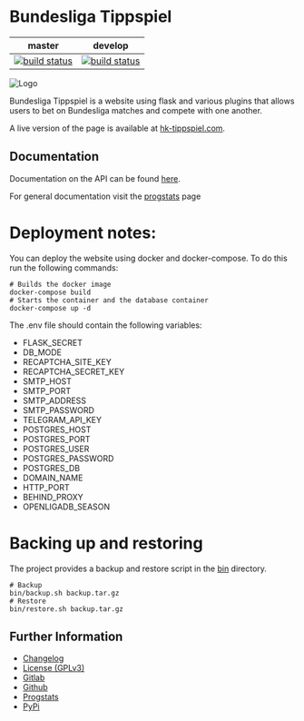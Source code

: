 # Bundesliga Tippspiel

|master|develop|
|:----:|:-----:|
|[![build status](https://gitlab.namibsun.net/namibsun/python/bundesliga-tippspiel/badges/master/build.svg)](https://gitlab.namibsun.net/namibsun/python/bundesliga-tippspiel/commits/master)|[![build status](https://gitlab.namibsun.net/namibsun/python/bundesliga-tippspiel/badges/develop/build.svg)](https://gitlab.namibsun.net/namibsun/python/bundesliga-tippspiel/commits/develop)|

![Logo](resources/logo/logo-readme.png)

Bundesliga Tippspiel is a website using flask and various plugins that allows
users to bet on Bundesliga matches and compete with one another.

A live version of the page is available at
[hk-tippspiel.com](https://hk-tippspiel.com).

## Documentation

Documentation on the API can be found [here](doc/api/API.md).

For general documentation visit the
[progstats](https://progstats.namibsun.net/projects/bundesliga-tippspiel)
page

# Deployment notes:

You can deploy the website using docker and docker-compose.
To do this run the following commands:

    # Builds the docker image
    docker-compose build
    # Starts the container and the database container
    docker-compose up -d
    
The .env file should contain the following variables:

* FLASK_SECRET
* DB_MODE
* RECAPTCHA_SITE_KEY
* RECAPTCHA_SECRET_KEY
* SMTP_HOST
* SMTP_PORT
* SMTP_ADDRESS
* SMTP_PASSWORD
* TELEGRAM_API_KEY
* POSTGRES_HOST
* POSTGRES_PORT
* POSTGRES_USER
* POSTGRES_PASSWORD
* POSTGRES_DB
* DOMAIN_NAME
* HTTP_PORT
* BEHIND_PROXY
* OPENLIGADB_SEASON

# Backing up and restoring

The project provides a backup and restore script in the [bin](bin) directory.
    
    # Backup
    bin/backup.sh backup.tar.gz
    # Restore
    bin/restore.sh backup.tar.gz

## Further Information

* [Changelog](CHANGELOG)
* [License (GPLv3)](LICENSE)
* [Gitlab](https://gitlab.namibsun.net/namibsun/python/bundesliga-tippspiel)
* [Github](https://github.com/namboy94/bundesliga-tippspiel)
* [Progstats](https://progstats.namibsun.net/projects/bundesliga-tippspiel)
* [PyPi](https://pypi.org/project/bundesliga-tippspiel)